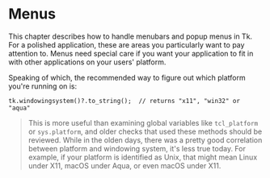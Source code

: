 # Menus

This chapter describes how to handle menubars and popup menus in Tk. For a
polished application, these are areas you particularly want to pay attention to.
Menus need special care if you want your application to fit in with other
applications on your users' platform.

Speaking of which, the recommended way to figure out which platform you're
running on is:

```rust,no_run
tk.windowingsystem()?.to_string();  // returns "x11", "win32" or "aqua"
```

> This is more useful than examining global variables like `tcl_platform` or
`sys.platform`, and older checks that used these methods should be reviewed.
While in the olden days, there was a pretty good correlation between platform
and windowing system, it's less true today. For example, if your platform is
identified as Unix, that might mean Linux under X11, macOS under Aqua, or even
macOS under X11.
